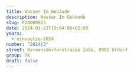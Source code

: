 ```yaml
---
title: Wasser Im Gebäude
description: Wasser Im Gebäude
slug: F24000915
date: 2024-01-22T19:04:00+02:00
years:
  - einsaetze-2024
number: "2024|3"
street: Birmensdorferstrasse 149a, 8902 Urdorf
group: TK
draft: false
---
```

